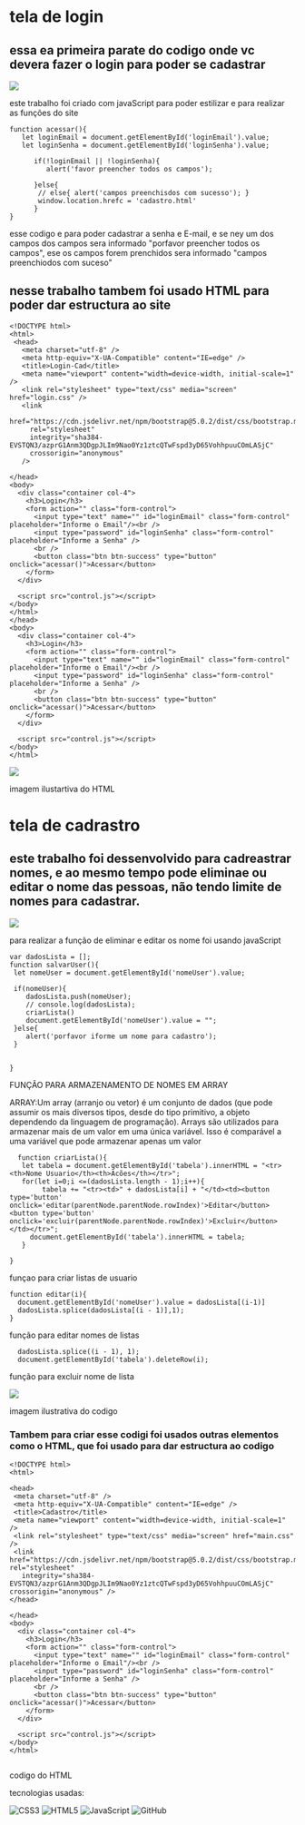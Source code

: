 # tela de login

## essa ea primeira parate do codigo onde vc devera fazer o login para poder se cadastrar 

![](login.png)

este trabalho foi criado com javaScript para poder estilizar e para realizar as funções do site


```
function acessar(){
   let loginEmail = document.getElementById('loginEmail').value;
   let loginSenha = document.getElementById('loginSenha').value;

      if(!loginEmail || !loginSenha){
         alert('favor preencher todos os campos');

      }else{
       // else{ alert('campos preenchisdos com sucesso'); }
       window.location.hrefc = 'cadastro.html'
      }
}
 ```

esse codigo e para poder cadastrar a senha e E-mail, e se ney um dos campos dos campos sera informado "porfavor preencher todos os campos", ese os campos forem prenchidos sera informado "campos preenchiodos com suceso"

## nesse trabalho tambem foi usado HTML para poder dar estructura ao site 

 ```
<!DOCTYPE html>
<html>
  <head>
    <meta charset="utf-8" />
    <meta http-equiv="X-UA-Compatible" content="IE=edge" />
    <title>Login-Cad</title>
    <meta name="viewport" content="width=device-width, initial-scale=1" />
    <link rel="stylesheet" type="text/css" media="screen" href="login.css" />
    <link
      href="https://cdn.jsdelivr.net/npm/bootstrap@5.0.2/dist/css/bootstrap.min.css"
      rel="stylesheet"
      integrity="sha384-EVSTQN3/azprG1Anm3QDgpJLIm9Nao0Yz1ztcQTwFspd3yD65VohhpuuCOmLASjC"
      crossorigin="anonymous"
    />
 ```

  ```
 </head>
  <body>
    <div class="container col-4">
      <h3>Login</h3>
      <form action="" class="form-control">
        <input type="text" name="" id="loginEmail" class="form-control" placeholder="Informe o Email"/><br />
        <input type="password" id="loginSenha" class="form-control" placeholder="Informe a Senha" />
        <br />
        <button class="btn btn-success" type="button" onclick="acessar()">Acessar</button>
      </form>
    </div>
 
    <script src="control.js"></script>
  </body>
</html>
  </head>
  <body>
    <div class="container col-4">
      <h3>Login</h3>
      <form action="" class="form-control">
        <input type="text" name="" id="loginEmail" class="form-control" placeholder="Informe o Email"/><br />
        <input type="password" id="loginSenha" class="form-control" placeholder="Informe a Senha" />
        <br />
        <button class="btn btn-success" type="button" onclick="acessar()">Acessar</button>
      </form>
    </div>
 
    <script src="control.js"></script>
  </body>
</html> 
```

![](ht.png)

imagem ilustartiva do HTML












































# tela de cadrastro


## este trabalho foi dessenvolvido para cadreastrar nomes, e ao mesmo tempo pode eliminae ou editar o nome das pessoas, não tendo limite de nomes para cadastrar.

 
 
 
 ![](cadastro.png)







para realizar a função de eliminar e editar os nome foi usando javaScript
  
  
  ``` 
  var dadosLista = [];
function salvarUser(){
   let nomeUser = document.getElementById('nomeUser').value;

   if(nomeUser){
      dadosLista.push(nomeUser);
      // console.log(dadosLista);
      criarLista()
      document.getElementById('nomeUser').value = "";
   }else{
      alert('porfavor iforme um nome para cadastro');
   }


}

   ```
   FUNÇÃO PARA ARMAZENAMENTO DE NOMES EM ARRAY

   ARRAY:Um array (arranjo ou vetor) é um conjunto de dados (que pode assumir os mais diversos tipos, desde do tipo primitivo, a objeto dependendo da linguagem de programação). Arrays são utilizados para armazenar mais de um valor em uma única variável. Isso é comparável a uma variável que pode armazenar apenas um valor




 ```
   function criarLista(){
    let tabela = document.getElementById('tabela').innerHTML = "<tr> <th>Nome Usuario</th><th>Acões</th></tr>";
    for(let i=0;i <=(dadosLista.length - 1);i++){
         tabela += "<tr><td>" + dadosLista[i] + "</td><td><button type='button' onclick='editar(parentNode.parentNode.rowIndex)'>Editar</button><button type='button' onclick='excluir(parentNode.parentNode.rowIndex)'>Excluir</button></td></tr>";
      document.getElementById('tabela').innerHTML = tabela;
    }

}
 ```
 funçao para criar listas de usuario

 ```
 function editar(i){
   document.getElementById('nomeUser').value = dadosLista[(i-1)]
   dadosLista.splice(dadosLista[(i - 1)],1);
}  
 ```
  função para editar nomes de listas 

 ```function excluir(i){
   dadosLista.splice((i - 1), 1);
   document.getElementById('tabela').deleteRow(i);

  ```
  função para excluir nome de lista 



  ![](js.png)



  imagem ilustrativa do codigo


  ### Tambem para criar esse codigi foi usados outras elementos como o HTML, que foi usado para dar estructura ao codigo  
 ```  
<!DOCTYPE html>
<html>
 
<head>
  <meta charset="utf-8" />
  <meta http-equiv="X-UA-Compatible" content="IE=edge" />
  <title>Cadastro</title>
  <meta name="viewport" content="width=device-width, initial-scale=1" />
  <link rel="stylesheet" type="text/css" media="screen" href="main.css" />
  <link href="https://cdn.jsdelivr.net/npm/bootstrap@5.0.2/dist/css/bootstrap.min.css" rel="stylesheet"
    integrity="sha384-EVSTQN3/azprG1Anm3QDgpJLIm9Nao0Yz1ztcQTwFspd3yD65VohhpuuCOmLASjC" crossorigin="anonymous" />
</head>
 ```

  ```  />
  </head>
  <body>
    <div class="container col-4">
      <h3>Login</h3>
      <form action="" class="form-control">
        <input type="text" name="" id="loginEmail" class="form-control" placeholder="Informe o Email"/><br />
        <input type="password" id="loginSenha" class="form-control" placeholder="Informe a Senha" />
        <br />
        <button class="btn btn-success" type="button" onclick="acessar()">Acessar</button>
      </form>
    </div>
 
    <script src="control.js"></script>
  </body>
</html>
 
 
  ```
  codigo do  HTML

  tecnologias usadas:
  
   
  ![CSS3](https://camo.githubusercontent.com/472c222e8f240a48ae51cd9b082a1b857be809dcd851a25150890c2da50c13a5/68747470733a2f2f696d672e736869656c64732e696f2f62616467652f435353332d3135373242363f7374796c653d666f722d7468652d6261646765266c6f676f3d63737333266c6f676f436f6c6f723d7768697465)
![HTML5](https://img.shields.io/badge/HTML5-E34F26?style=for-the-badge&logo=html5&logoColor=white)
![JavaScript](https://img.shields.io/badge/JavaScript-F7DF1E?style=for-the-badge&logo=javascript&logoColor=white)
![GitHub](https://img.shields.io/badge/GitHub-181717?style=for-the-badge&logo=github&logoColor=white)
